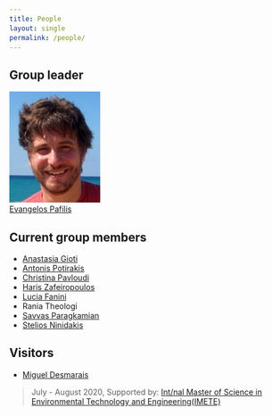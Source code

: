 ```yaml
---
title: People
layout: single
permalink: /people/
---
```


## Group leader
![Portrait of EvangelosPafilis](people_evangelospafilis.jpg)  
[Evangelos Pafilis](evangelospafilis) 

## Current group members
- [Anastasia Gioti](https://scholar.google.com/citations?user=eMsnakoAAAAJ&hl=en&oi=ao)
- [Antonis Potirakis ](https://scholar.google.com/scholar?hl=en&as_sdt=0,5&q=potant%40hcmr.gr+%CF%80%CE%BF%CF%84%CE%B7%CF%81%CE%B1%CE%BA%CE%B7%CF%82+%CE%B1%CE%BD%CF%84%CF%89%CE%BD%CE%B7%CF%82)
- [Christina Pavloudi](christinapavloudi)
- [Haris Zafeiropoulos](hariszafeiropoulos)
- [Lucia Fanini](luciafanini)
- Rania Theologi
- [Savvas Paragkamian](savvas-paragkamian)
- [Stelios Ninidakis](steliosninidakis)

## Visitors
- [Miguel Desmarais](https://www.researchgate.net/profile/Miguel_Desmarais)
> July - August 2020, Supported by: [Int/nal Master of Science in Environmental Technology and Engineering(IMETE)](https://www.imete.eu/)
